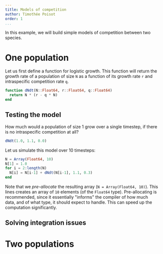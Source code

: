 ```yaml
---
title: Models of competition
author: Timothée Poisot
order: 1
...
```


In this example, we will build simple models of competition between two species.

# One population

Let us first define a function for logistic growth. This function will return
the growth rate of a population of size `N` as a function of its growth rate `r`
and intraspecific competition rate `q`.

```julia
function dNdt(N::Float64, r::Float64, q::Float64)
  return N * (r - q * N)
end
```

## Testing the model

How much would a population of size 1 grow over a single timestep, if there is
no intraspecific competition at all?

```julia
dNdt(1.0, 1.1, 0.0)
```

Let us simulate this model over 10 timesteps:

```julia
N = Array(Float64, 10)
N[1] = 1.0
for i = 2:length(N)
  N[i] = N[i-1] + dNdt(N[i-1], 1.1, 0.3)
end
```

Note that we *pre-allocate* the resulting array (`N = Array(Float64, 10)`). This
lines creates an array of `10` elements (of the `Float64` type). Pre-allocating
is recommended, since it essentially "informs" the compiler of how much data,
and of what type, it should expect to handle. This can speed up the computation
significantly.

## Solving integration issues

# Two populations
